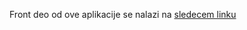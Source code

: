 

Front deo  od ove aplikacije  se nalazi na [sledecem linku](https://github.com/BojanStupar089/Front-Instagram.git)


